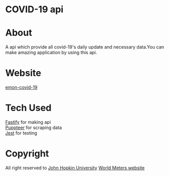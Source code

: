 # COVID-19 api

# About
A api which provide all covid-19's daily update and necessary data.You can make amazing application by using this api.

# Website
[emon-covid-19](https://emon-covid19.herokuapp.com/)

# Tech Used
[Fastify](https://www.npmjs.com/package/fastify) for making api <br>
[Puppteer](https://www.npmjs.com/package/puppeteer) for scraping data<br>
[Jest](https://www.npmjs.com/package/jest) for testing

# Copyright
All right reserved to [John Hopkin University](https://github.com/CSSEGISandData)
[World Meters website ](https://www.worldometers.info/)
